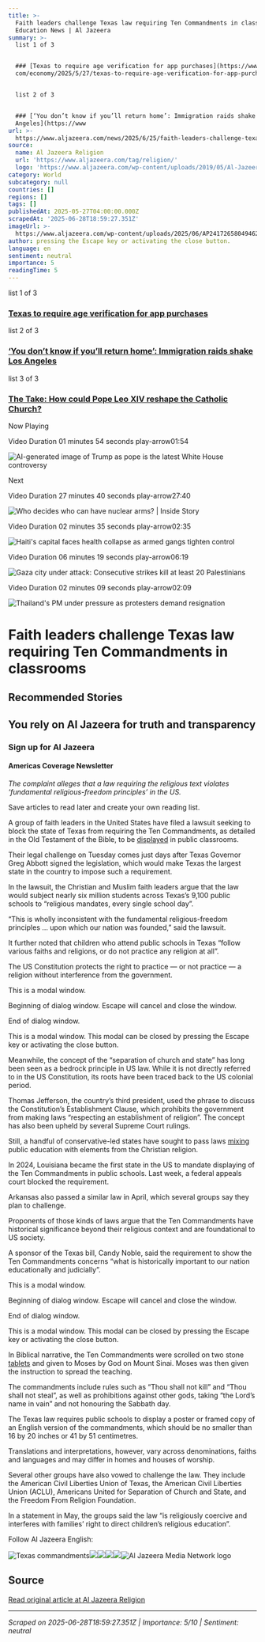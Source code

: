 ```yaml
---
title: >-
  Faith leaders challenge Texas law requiring Ten Commandments in classrooms |
  Education News | Al Jazeera
summary: >-
  list 1 of 3


  ### [Texas to require age verification for app purchases](https://www.
  com/economy/2025/5/27/texas-to-require-age-verification-for-app-purchases)


  list 2 of 3


  ### [‘You don’t know if you’ll return home’: Immigration raids shake Los
  Angeles](https://www
url: >-
  https://www.aljazeera.com/news/2025/6/25/faith-leaders-challenge-texas-law-requiring-ten-commandments-in-classrooms
source:
  name: Al Jazeera Religion
  url: 'https://www.aljazeera.com/tag/religion/'
  logo: 'https://www.aljazeera.com/wp-content/uploads/2019/05/Al-Jazeera-Logo.png'
category: World
subcategory: null
countries: []
regions: []
tags: []
publishedAt: 2025-05-27T04:00:00.000Z
scrapedAt: '2025-06-28T18:59:27.351Z'
imageUrl: >-
  https://www.aljazeera.com/wp-content/uploads/2025/06/AP24172658049462-1750875750.jpg?resize=1920%2C1440
author: pressing the Escape key or activating the close button.
language: en
sentiment: neutral
importance: 5
readingTime: 5
---
```

list 1 of 3

### [Texas to require age verification for app purchases](https://www.aljazeera.com/economy/2025/5/27/texas-to-require-age-verification-for-app-purchases)

list 2 of 3

### [‘You don’t know if you’ll return home’: Immigration raids shake Los Angeles](https://www.aljazeera.com/news/2025/6/11/you-dont-know-if-youll-return-home-immigration-raids-shake-los-angeles)

list 3 of 3

### [The Take: How could Pope Leo XIV reshape the Catholic Church?](https://www.aljazeera.com/podcasts/2025/5/14/the-take-how-could-pope-leo-xiv-reshape-the-catholic-church)

Now Playing

Video Duration 01 minutes 54 seconds play-arrow01:54

![AI-generated image of Trump as pope is the latest White House controversy ](https://cf-images.eu-west-1.prod.boltdns.net/v1/static/665003303001/1ee8050f-1b85-4cc6-b6fc-46f89ebf20bd/2f2d73da-46a2-41d1-b470-f2740be6acc5/426x240/match/image.jpg?resize=730%2C410&quality=80)

Next

Video Duration 27 minutes 40 seconds play-arrow27:40

![Who decides who can have nuclear arms? | Inside Story ](https://cf-images.eu-west-1.prod.boltdns.net/v1/static/665003303001/f04891f7-1816-461a-9f0f-3028c60c95bd/4c03d8e0-8da5-4ce2-85cf-7747675388e5/426x240/match/image.jpg?resize=730%2C410&quality=80)

Video Duration 02 minutes 35 seconds play-arrow02:35

![Haiti's capital faces health collapse as armed gangs tighten control ](https://cf-images.eu-west-1.prod.boltdns.net/v1/static/665003303001/3caed326-07c7-4540-8a4f-ddc85a3c06a8/e8de661e-304a-42ba-bb70-90abc2b310c5/426x240/match/image.jpg?resize=730%2C410&quality=80)

Video Duration 06 minutes 19 seconds play-arrow06:19

![Gaza city under attack: Consecutive strikes kill at least 20 Palestinians ](https://cf-images.eu-west-1.prod.boltdns.net/v1/static/665003303001/2409e71a-19c3-4af3-be1a-8aa7fe5962bb/618b9c7b-7b41-4407-a55f-182140b15f0d/426x240/match/image.jpg?resize=730%2C410&quality=80)

Video Duration 02 minutes 09 seconds play-arrow02:09

![Thailand's PM under pressure as protesters demand resignation ](https://cf-images.eu-west-1.prod.boltdns.net/v1/static/665003303001/08e91756-6c00-4f62-9159-9e1c48b4bd81/cb3b0638-779c-4af7-8920-b5726611d4c2/426x240/match/image.jpg?resize=730%2C410&quality=80)

# Faith leaders challenge Texas law requiring Ten Commandments in classrooms

## Recommended Stories

## You rely on Al Jazeera for truth and transparency

### Sign up for Al Jazeera

#### Americas Coverage Newsletter

_The complaint alleges that a law requiring the religious text violates ‘fundamental religious-freedom principles’ in the US._

Save articles to read later and create your own reading list.

A group of faith leaders in the United States have filed a lawsuit seeking to block the state of Texas from requiring the Ten Commandments, as detailed in the Old Testament of the Bible, to be [displayed](https://www.aljazeera.com/news/2024/6/28/what-is-louisianas-ten-commandments-law-and-why-is-it-controversial) in public classrooms.

Their legal challenge on Tuesday comes just days after Texas Governor Greg Abbott signed the legislation, which would make Texas the largest state in the country to impose such a requirement.

In the lawsuit, the Christian and Muslim faith leaders argue that the law would subject nearly six million students across Texas’s 9,100 public schools to “religious mandates, every single school day”.

“This is wholly inconsistent with the fundamental religious-freedom principles … upon which our nation was founded,” said the lawsuit.

It further noted that children who attend public schools in Texas “follow various faiths and religions, or do not practice any religion at all”.

The US Constitution protects the right to practice — or not practice — a religion without interference from the government.

This is a modal window.

Beginning of dialog window. Escape will cancel and close the window.

End of dialog window.

This is a modal window. This modal can be closed by pressing the Escape key or activating the close button.

Meanwhile, the concept of the “separation of church and state” has long been seen as a bedrock principle in US law. While it is not directly referred to in the US Constitution, its roots have been traced back to the US colonial period.

Thomas Jefferson, the country’s third president, used the phrase to discuss the Constitution’s Establishment Clause, which prohibits the government from making laws “respecting an establishment of religion”. The concept has also been upheld by several Supreme Court rulings.

Still, a handful of conservative-led states have sought to pass laws [mixing](https://www.aljazeera.com/news/2003/8/22/us-commandments-row-an-ongoing-battle) public education with elements from the Christian religion.

In 2024, Louisiana became the first state in the US to mandate displaying of the Ten Commandments in public schools. Last week, a federal appeals court blocked the requirement.

Arkansas also passed a similar law in April, which several groups say they plan to challenge.

Proponents of those kinds of laws argue that the Ten Commandments have historical significance beyond their religious context and are foundational to US society.

A sponsor of the Texas bill, Candy Noble, said the requirement to show the Ten Commandments concerns “what is historically important to our nation educationally and judicially”.

This is a modal window.

Beginning of dialog window. Escape will cancel and close the window.

End of dialog window.

This is a modal window. This modal can be closed by pressing the Escape key or activating the close button.

In Biblical narrative, the Ten Commandments were scrolled on two stone [tablets](https://www.aljazeera.com/news/2024/12/18/marble-tablet-inscribed-with-the-ten-commandments-auctioned-for-5m) and given to Moses by God on Mount Sinai. Moses was then given the instruction to spread the teaching.

The commandments include rules such as “Thou shall not kill” and “Thou shall not steal”, as well as prohibitions against other gods, taking “the Lord’s name in vain” and not honouring the Sabbath day.

The Texas law requires public schools to display a poster or framed copy of an English version of the commandments, which should be no smaller than 16 by 20 inches or 41 by 51 centimetres.

Translations and interpretations, however, vary across denominations, faiths and languages and may differ in homes and houses of worship.

Several other groups have also vowed to challenge the law. They include the American Civil Liberties Union of Texas, the American Civil Liberties Union (ACLU), Americans United for Separation of Church and State, and the Freedom From Religion Foundation.

In a statement in May, the groups said the law “is religiously coercive and interferes with families’ right to direct children’s religious education”.

Follow Al Jazeera English:

![Texas commandments](https://www.aljazeera.com/wp-content/uploads/2025/06/AP24172658049462-1750875750.jpg?resize=770%2C513&quality=80)![](https://cf-images.eu-west-1.prod.boltdns.net/v1/static/665003303001/1ee8050f-1b85-4cc6-b6fc-46f89ebf20bd/888ce894-a81f-4d44-8e73-bccab8f58cf7/1920x1080/match/image.jpg)![](https://www.aljazeera.com/static/media/error-icon.c8fb9e1b.svg)![](https://www.aljazeera.com/static/media/right-mark-icon.3a446adc.svg)![](https://cf-images.eu-west-1.prod.boltdns.net/v1/static/665003303001/949a2414-9e88-4e43-bcb9-db8865e29810/122f740a-00d3-454e-9318-b268aeee82be/1920x1080/match/image.jpg)![Al Jazeera Media Network logo](https://www.aljazeera.com/static/media/aj-footer-logo.bac952ad.svg)


## Source

[Read original article at Al Jazeera Religion](https://www.aljazeera.com/news/2025/6/25/faith-leaders-challenge-texas-law-requiring-ten-commandments-in-classrooms)

---

*Scraped on 2025-06-28T18:59:27.351Z | Importance: 5/10 | Sentiment: neutral*